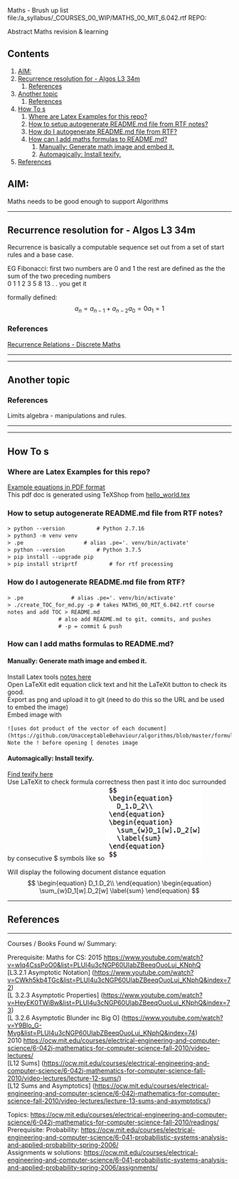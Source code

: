 Maths - Brush up list
file:/a_syllabus/_COURSES_00_WIP/MATHS_00_MIT_6.042.rtf
REPO: 

Abstract
Maths revision & learning

## Contents  
1. [AIM:](#aim)  
2. [Recurrence resolution for - Algos L3 34m](#recurrence-resolution-for--algos-l3-34m)  
	1. [References](#references)  
3. [Another topic](#another-topic)  
	1. [References](#references)  
4. [How To s](#how-to-s)  
	1. [Where are Latex Examples for this repo?](#where-are-latex-examples-for-this-repo)  
	2. [How to setup autogenerate README.md file from RTF notes?](#how-to-setup-autogenerate-readmemd-file-from-rtf-notes)  
	3. [How do I autogenerate README.md file from RTF?](#how-do-i-autogenerate-readmemd-file-from-rtf)  
	4. [How can I add maths formulas to README.md?](#how-can-i-add-maths-formulas-to-readmemd)  
		1. [Manually: Generate math image and embed it.](#manually-generate-math-image-and-embed-it)  
		2. [Automagically: Install texify.](#automagically-install-texify)  
5. [References](#references)  


## AIM:  

Maths needs to be good enough to support Algorithms








- - - - - - - - - - - - - - - - - - - - - - - - - - - - - - - - - - - - - - - - - - - - - - - - - - - - - - - - - - - - - - - - - - - - - - - - - - - - - - - - - - - - - - - -
## Recurrence resolution for - Algos L3 34m 

Recurrence is basically a computable sequence set out from a set of start rules and a base case.  
  
EG Fibonacci: first two numbers are 0 and 1 the rest are defined as the the sum of the two preceding numbers  
0	1	1	2	3	5	8	13	.	. 	you get it  

formally defined:
$$
\begin{equation}
  a_n = a_{n-1} + a_{n-2}
\end{equation}
\begin{equation}
  a_0 = 0
\end{equation}
\begin{equation}
  a_1 = 1
\end{equation}
$$



### References
[Recurrence Relations - Discrete Maths](https://www.youtube.com/watch?v=eAaP4XaB8hM)   

- - - - - - - - - - - - - - - - - - - - - - - - - - - - - - - - - - - - - - - - - - - - - - - - - - - - - - - - - - - - - - - - - - - - - - - - - - - - - - - - - - - - - - - -


- - - - - - - - - - - - - - - - - - - - - - - - - - - - - - - - - - - - - - - - - - - - - - - - - - - - - - - - - - - - - - - - - - - - - - - - - - - - - - - - - - - - - - - -
## Another topic




### References
Limits algebra - manipulations and rules.

- - - - - - - - - - - - - - - - - - - - - - - - - - - - - - - - - - - - - - - - - - - - - - - - - - - - - - - - - - - - - - - - - - - - - - - - - - - - - - - - - - - - - - - -



- - - - - - - - - - - - - - - - - - - - - - - - - - - - - - - - - - - - - - - - - - - - - - - - - - - - - - - - - - - - - - - - - - - - - - - - - - - - - - - - - - - - - - - -
## How To s
### Where are Latex Examples for this repo?
[Example equations in PDF format](https://github.com/UnacceptableBehaviour/latex_maths/blob/master/hello_world.pdf)  
This pdf doc is generated using TeXShop from [hello_world.tex](https://github.com/UnacceptableBehaviour/latex_maths/blob/master/hello_world.tex)  


### How to setup autogenerate README.md file from RTF notes?
```
> python --version			# Python 2.7.16
> python3 -m venv venv
> .pe					# alias .pe='. venv/bin/activate'
> python --version			# Python 3.7.5
> pip install --upgrade pip
> pip install striprtf			# for rtf processing
```

### How do I autogenerate README.md file from RTF?
```
> .pe				# alias .pe='. venv/bin/activate'
> ./create_TOC_for_md.py -p	# takes MATHS_00_MIT_6.042.rtf course notes and add TOC > README.md
				# also add README.md to git, commits, and pushes
				# -p = commit & push
```

### How can I add maths formulas to README.md?
#### Manually: Generate math image and embed it.
Install Latex tools [notes here](https://github.com/UnacceptableBehaviour/latex_maths/blob/master/context.md)  
Open LaTeXit edit equation click text and hit the LaTeXit button to check its good.  
Export as png and upload it to git (need to do this so the URL and be used to embed the image)  
Embed image with  
```
![uses dot product of the vector of each document](https://github.com/UnacceptableBehaviour/algorithms/blob/master/formulae/20200228_1715_dot_prod_doc_distance.png)  
Note the ! before opening [ denotes image
```
#### Automagically: Install texify.
[Find texify here](https://github.com/agurodriguez/github-texify)  
Use LaTeXit to check formula correctness then past it into doc surrounded by consecutive \$ symbols like so
![latex script](https://github.com/UnacceptableBehaviour/latex_maths/blob/master/images/latex_example.png)  

Will display the following document distance equation  
$$
\begin{equation}
  D_1.D_2\\
\end{equation}
\begin{equation}
  \sum_{w}D_1[w].D_2[w]
  \label{sum}  
\end{equation}
$$



- - - - - - - - - - - - - - - - - - - - - - - - - - - - - - - - - - - - - - - - - - - - - - - - - - - - - - - - - - - - - - - - - - - - - - - - - - - - - - - - - - - - - - - -
## References
- - - - - - - - - - - - - - - - - - - - - - - - - - - - - - - - - - - - - - - - - - - - - - - - - - - - - - - - - - - - - - - - - - - - - - - - - - - - - - - - - - - - - - - -
Courses / Books Found w/ Summary:

Prerequisite: Maths for CS: 
2015 https://www.youtube.com/watch?v=wIq4CssPoO0&list=PLUl4u3cNGP60UlabZBeeqOuoLuj_KNphQ  
	[L3.2.1 Asymptotic Notation] (https://www.youtube.com/watch?v=CWkh5kb4TGc&list=PLUl4u3cNGP60UlabZBeeqOuoLuj_KNphQ&index=72)  
	[L 3.2.3 Asymptotic Properties] (https://www.youtube.com/watch?v=HeyEK0TWiBw&list=PLUl4u3cNGP60UlabZBeeqOuoLuj_KNphQ&index=73)  
	[L 3.2.6 Asymptotic Blunder inc Big O] (https://www.youtube.com/watch?v=Y9Blo_G-Mvg&list=PLUl4u3cNGP60UlabZBeeqOuoLuj_KNphQ&index=74)  
2010 https://ocw.mit.edu/courses/electrical-engineering-and-computer-science/6-042j-mathematics-for-computer-science-fall-2010/video-lectures/  
	[L12 Sums] (https://ocw.mit.edu/courses/electrical-engineering-and-computer-science/6-042j-mathematics-for-computer-science-fall-2010/video-lectures/lecture-12-sums/)  
	[L12 Sums and Asymptotics] (https://ocw.mit.edu/courses/electrical-engineering-and-computer-science/6-042j-mathematics-for-computer-science-fall-2010/video-lectures/lecture-13-sums-and-asymptotics/)  

Topics: https://ocw.mit.edu/courses/electrical-engineering-and-computer-science/6-042j-mathematics-for-computer-science-fall-2010/readings/  
Prerequisite: Probability: https://ocw.mit.edu/courses/electrical-engineering-and-computer-science/6-041-probabilistic-systems-analysis-and-applied-probability-spring-2006/   
Assignments w solutions: https://ocw.mit.edu/courses/electrical-engineering-and-computer-science/6-041-probabilistic-systems-analysis-and-applied-probability-spring-2006/assignments/    

